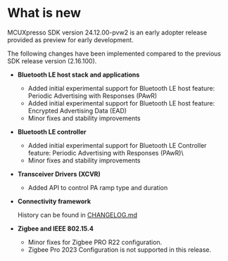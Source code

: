 # What is new

MCUXpresso SDK version 24.12.00-pvw2 is an early adopter release provided as preview for early development.

The following changes have been implemented compared to the previous SDK release version \(2.16.100\).

-   **Bluetooth LE host stack and applications**
    -  Added initial experimental support for Bluetooth LE host feature: Periodic Advertising with Responses \(PAwR\)
    -  Added initial experimental support for Bluetooth LE host feature: Encrypted Advertising Data \(EAD\)
    -  Minor fixes and stability improvements

-   **Bluetooth LE controller**
    -  Added initial experimental support for Bluetooth LE Controller feature: Periodic Advertising with Responses \(PAwR)\
    -  Minor fixes and stability improvements

-   **Transceiver Drivers (XCVR)**
    -   Added API to control PA ramp type and duration

-   **Connectivity framework**

    History can be found in [CHANGELOG.md](../../../../../middleware/wireless/framework/CHANGELOG.md)

-   **Zigbee and IEEE 802.15.4**
    -  Minor fixes for Zigbee PRO R22 configuration.
    -  Zigbee Pro 2023 Configuration is not supported in this release.